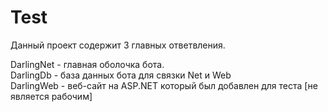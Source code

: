 # Test

Данный проект содержит 3 главных ответвления.

DarlingNet - главная оболочка бота.<BR>
DarlingDb - база данных бота для связки Net и Web<BR>
DarlingWeb - веб-сайт на ASP.NET который был добавлен для теста [не является рабочим]
